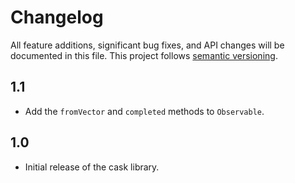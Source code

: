 # Changelog

All feature additions, significant bug fixes, and API changes will be documented
in this file. This project follows [semantic versioning](https://semver.org/).

## 1.1

- Add the `fromVector` and `completed` methods to `Observable`.

## 1.0

- Initial release of the cask library.
